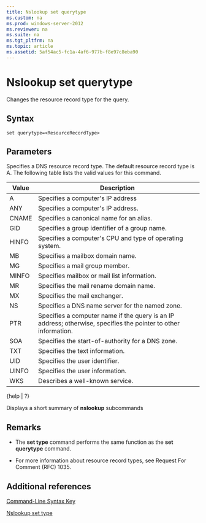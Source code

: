 ```yaml
---
title: Nslookup set querytype
ms.custom: na
ms.prod: windows-server-2012
ms.reviewer: na
ms.suite: na
ms.tgt_pltfrm: na
ms.topic: article
ms.assetid: 5af54ac5-fc1a-4af6-977b-f8e97c8eba90
---
```

# Nslookup set querytype
Changes the resource record type for the query.  
  
## Syntax  
  
```  
set querytype=<ResourceRecordType>  
```  
  
## Parameters  
<ResourceRecordType>  
  
Specifies a DNS resource record type. The default resource record type is A. The following table lists the valid values for this command.  
  
|Value|Description|  
|---------|---------------|  
|A|Specifies a computer's IP address|  
|ANY|Specifies a computer's IP address.|  
|CNAME|Specifies a canonical name for an alias.|  
|GID|Specifies a group identifier of a group name.|  
|HINFO|Specifies a computer's CPU and type of operating system.|  
|MB|Specifies a mailbox domain name.|  
|MG|Specifies a mail group member.|  
|MINFO|Specifies mailbox or mail list information.|  
|MR|Specifies the mail rename domain name.|  
|MX|Specifies the mail exchanger.|  
|NS|Specifies a DNS name server for the named zone.|  
|PTR|Specifies a computer name if the query is an IP address; otherwise, specifies the pointer to other information.|  
|SOA|Specifies the start\-of\-authority for a DNS zone.|  
|TXT|Specifies the text information.|  
|UID|Specifies the user identifier.|  
|UINFO|Specifies the user information.|  
|WKS|Describes a well\-known service.|  
  
{help | ?}  
  
Displays a short summary of **nslookup** subcommands  
  
## Remarks  
  
-   The **set type** command performs the same function as the **set querytype** command.  
  
-   For more information about resource record types, see Request For Comment \(RFC\) 1035.  
  
## Additional references  
[Command-Line Syntax Key](../Topic/Command-Line-Syntax-Key.md)  
  
[Nslookup set type](../Topic/Nslookup-set-type.md)  
  
